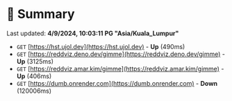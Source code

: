 # 📖 Summary
Last updated: **4/9/2024, 10:03:11 PG "Asia/Kuala_Lumpur"**

- `GET` [https://hst.ujol.dev](https://hst.ujol.dev) - **Up** (490ms)
- `GET` [https://reddviz.deno.dev/gimme](https://reddviz.deno.dev/gimme) - **Up** (3125ms)
- `GET` [https://reddviz.amar.kim/gimme](https://reddviz.amar.kim/gimme) - **Up** (406ms)
- `GET` [https://dumb.onrender.com](https://dumb.onrender.com) - **Down** (120006ms)
